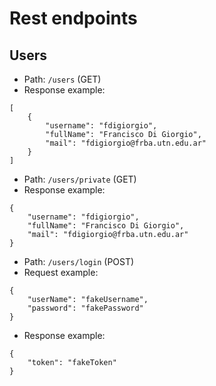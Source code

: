# Rest endpoints
## Users
- Path: `/users` (GET)
- Response example:
```
[
    {
        "username": "fdigiorgio",
        "fullName": "Francisco Di Giorgio",
        "mail": "fdigiorgio@frba.utn.edu.ar"
    }
]
```

- Path: `/users/private` (GET)
- Response example:
```
{
    "username": "fdigiorgio",
    "fullName": "Francisco Di Giorgio",
    "mail": "fdigiorgio@frba.utn.edu.ar"
}
```

- Path: `/users/login` (POST)
- Request example:
```
{
    "userName": "fakeUsername",
    "password": "fakePassword"
}
```
- Response example:
```
{
    "token": "fakeToken"
}
```
